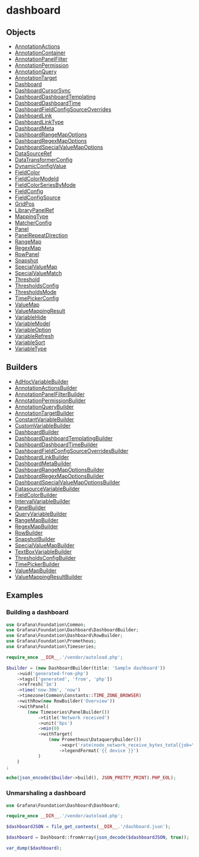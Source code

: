 # dashboard

## Objects

 * <span class="badge object-type-class"></span> [AnnotationActions](./object-AnnotationActions.md)
 * <span class="badge object-type-class"></span> [AnnotationContainer](./object-AnnotationContainer.md)
 * <span class="badge object-type-class"></span> [AnnotationPanelFilter](./object-AnnotationPanelFilter.md)
 * <span class="badge object-type-class"></span> [AnnotationPermission](./object-AnnotationPermission.md)
 * <span class="badge object-type-class"></span> [AnnotationQuery](./object-AnnotationQuery.md)
 * <span class="badge object-type-class"></span> [AnnotationTarget](./object-AnnotationTarget.md)
 * <span class="badge object-type-class"></span> [Dashboard](./object-Dashboard.md)
 * <span class="badge object-type-enum"></span> [DashboardCursorSync](./object-DashboardCursorSync.md)
 * <span class="badge object-type-class"></span> [DashboardDashboardTemplating](./object-DashboardDashboardTemplating.md)
 * <span class="badge object-type-class"></span> [DashboardDashboardTime](./object-DashboardDashboardTime.md)
 * <span class="badge object-type-class"></span> [DashboardFieldConfigSourceOverrides](./object-DashboardFieldConfigSourceOverrides.md)
 * <span class="badge object-type-class"></span> [DashboardLink](./object-DashboardLink.md)
 * <span class="badge object-type-enum"></span> [DashboardLinkType](./object-DashboardLinkType.md)
 * <span class="badge object-type-class"></span> [DashboardMeta](./object-DashboardMeta.md)
 * <span class="badge object-type-class"></span> [DashboardRangeMapOptions](./object-DashboardRangeMapOptions.md)
 * <span class="badge object-type-class"></span> [DashboardRegexMapOptions](./object-DashboardRegexMapOptions.md)
 * <span class="badge object-type-class"></span> [DashboardSpecialValueMapOptions](./object-DashboardSpecialValueMapOptions.md)
 * <span class="badge object-type-class"></span> [DataSourceRef](./object-DataSourceRef.md)
 * <span class="badge object-type-class"></span> [DataTransformerConfig](./object-DataTransformerConfig.md)
 * <span class="badge object-type-class"></span> [DynamicConfigValue](./object-DynamicConfigValue.md)
 * <span class="badge object-type-class"></span> [FieldColor](./object-FieldColor.md)
 * <span class="badge object-type-enum"></span> [FieldColorModeId](./object-FieldColorModeId.md)
 * <span class="badge object-type-enum"></span> [FieldColorSeriesByMode](./object-FieldColorSeriesByMode.md)
 * <span class="badge object-type-class"></span> [FieldConfig](./object-FieldConfig.md)
 * <span class="badge object-type-class"></span> [FieldConfigSource](./object-FieldConfigSource.md)
 * <span class="badge object-type-class"></span> [GridPos](./object-GridPos.md)
 * <span class="badge object-type-class"></span> [LibraryPanelRef](./object-LibraryPanelRef.md)
 * <span class="badge object-type-enum"></span> [MappingType](./object-MappingType.md)
 * <span class="badge object-type-class"></span> [MatcherConfig](./object-MatcherConfig.md)
 * <span class="badge object-type-class"></span> [Panel](./object-Panel.md)
 * <span class="badge object-type-enum"></span> [PanelRepeatDirection](./object-PanelRepeatDirection.md)
 * <span class="badge object-type-class"></span> [RangeMap](./object-RangeMap.md)
 * <span class="badge object-type-class"></span> [RegexMap](./object-RegexMap.md)
 * <span class="badge object-type-class"></span> [RowPanel](./object-RowPanel.md)
 * <span class="badge object-type-class"></span> [Snapshot](./object-Snapshot.md)
 * <span class="badge object-type-class"></span> [SpecialValueMap](./object-SpecialValueMap.md)
 * <span class="badge object-type-enum"></span> [SpecialValueMatch](./object-SpecialValueMatch.md)
 * <span class="badge object-type-class"></span> [Threshold](./object-Threshold.md)
 * <span class="badge object-type-class"></span> [ThresholdsConfig](./object-ThresholdsConfig.md)
 * <span class="badge object-type-enum"></span> [ThresholdsMode](./object-ThresholdsMode.md)
 * <span class="badge object-type-class"></span> [TimePickerConfig](./object-TimePickerConfig.md)
 * <span class="badge object-type-class"></span> [ValueMap](./object-ValueMap.md)
 * <span class="badge object-type-class"></span> [ValueMappingResult](./object-ValueMappingResult.md)
 * <span class="badge object-type-enum"></span> [VariableHide](./object-VariableHide.md)
 * <span class="badge object-type-class"></span> [VariableModel](./object-VariableModel.md)
 * <span class="badge object-type-class"></span> [VariableOption](./object-VariableOption.md)
 * <span class="badge object-type-enum"></span> [VariableRefresh](./object-VariableRefresh.md)
 * <span class="badge object-type-enum"></span> [VariableSort](./object-VariableSort.md)
 * <span class="badge object-type-enum"></span> [VariableType](./object-VariableType.md)
## Builders

 * <span class="badge builder"></span> [AdHocVariableBuilder](./builder-AdHocVariableBuilder.md)
 * <span class="badge builder"></span> [AnnotationActionsBuilder](./builder-AnnotationActionsBuilder.md)
 * <span class="badge builder"></span> [AnnotationPanelFilterBuilder](./builder-AnnotationPanelFilterBuilder.md)
 * <span class="badge builder"></span> [AnnotationPermissionBuilder](./builder-AnnotationPermissionBuilder.md)
 * <span class="badge builder"></span> [AnnotationQueryBuilder](./builder-AnnotationQueryBuilder.md)
 * <span class="badge builder"></span> [AnnotationTargetBuilder](./builder-AnnotationTargetBuilder.md)
 * <span class="badge builder"></span> [ConstantVariableBuilder](./builder-ConstantVariableBuilder.md)
 * <span class="badge builder"></span> [CustomVariableBuilder](./builder-CustomVariableBuilder.md)
 * <span class="badge builder"></span> [DashboardBuilder](./builder-DashboardBuilder.md)
 * <span class="badge builder"></span> [DashboardDashboardTemplatingBuilder](./builder-DashboardDashboardTemplatingBuilder.md)
 * <span class="badge builder"></span> [DashboardDashboardTimeBuilder](./builder-DashboardDashboardTimeBuilder.md)
 * <span class="badge builder"></span> [DashboardFieldConfigSourceOverridesBuilder](./builder-DashboardFieldConfigSourceOverridesBuilder.md)
 * <span class="badge builder"></span> [DashboardLinkBuilder](./builder-DashboardLinkBuilder.md)
 * <span class="badge builder"></span> [DashboardMetaBuilder](./builder-DashboardMetaBuilder.md)
 * <span class="badge builder"></span> [DashboardRangeMapOptionsBuilder](./builder-DashboardRangeMapOptionsBuilder.md)
 * <span class="badge builder"></span> [DashboardRegexMapOptionsBuilder](./builder-DashboardRegexMapOptionsBuilder.md)
 * <span class="badge builder"></span> [DashboardSpecialValueMapOptionsBuilder](./builder-DashboardSpecialValueMapOptionsBuilder.md)
 * <span class="badge builder"></span> [DatasourceVariableBuilder](./builder-DatasourceVariableBuilder.md)
 * <span class="badge builder"></span> [FieldColorBuilder](./builder-FieldColorBuilder.md)
 * <span class="badge builder"></span> [IntervalVariableBuilder](./builder-IntervalVariableBuilder.md)
 * <span class="badge builder"></span> [PanelBuilder](./builder-PanelBuilder.md)
 * <span class="badge builder"></span> [QueryVariableBuilder](./builder-QueryVariableBuilder.md)
 * <span class="badge builder"></span> [RangeMapBuilder](./builder-RangeMapBuilder.md)
 * <span class="badge builder"></span> [RegexMapBuilder](./builder-RegexMapBuilder.md)
 * <span class="badge builder"></span> [RowBuilder](./builder-RowBuilder.md)
 * <span class="badge builder"></span> [SnapshotBuilder](./builder-SnapshotBuilder.md)
 * <span class="badge builder"></span> [SpecialValueMapBuilder](./builder-SpecialValueMapBuilder.md)
 * <span class="badge builder"></span> [TextBoxVariableBuilder](./builder-TextBoxVariableBuilder.md)
 * <span class="badge builder"></span> [ThresholdsConfigBuilder](./builder-ThresholdsConfigBuilder.md)
 * <span class="badge builder"></span> [TimePickerBuilder](./builder-TimePickerBuilder.md)
 * <span class="badge builder"></span> [ValueMapBuilder](./builder-ValueMapBuilder.md)
 * <span class="badge builder"></span> [ValueMappingResultBuilder](./builder-ValueMappingResultBuilder.md)
## Examples

### Building a dashboard

```php
use Grafana\Foundation\Common;
use Grafana\Foundation\Dashboard\DashboardBuilder;
use Grafana\Foundation\Dashboard\RowBuilder;
use Grafana\Foundation\Prometheus;
use Grafana\Foundation\Timeseries;

require_once __DIR__.'/vendor/autoload.php';

$builder = (new DashboardBuilder(title: 'Sample dashboard'))
    ->uid('generated-from-php')
    ->tags(['generated', 'from', 'php'])
    ->refresh('1m')
    ->time('now-30m', 'now')
    ->timezone(Common\Constants::TIME_ZONE_BROWSER)
    ->withRow(new RowBuilder('Overview'))
    ->withPanel(
        (new Timeseries\PanelBuilder())
            ->title('Network received')
            ->unit('bps')
            ->min(0)
            ->withTarget(
                (new Prometheus\DataqueryBuilder())
                    ->expr('rate(node_network_receive_bytes_total{job="integrations/raspberrypi-node", device!="lo"}[$__rate_interval]) * 8')
                    ->legendFormat('{{ device }}')
            )
    )
;

echo(json_encode($builder->build(), JSON_PRETTY_PRINT).PHP_EOL);
```

### Unmarshaling a dashboard

```php
use Grafana\Foundation\Dashboard\Dashboard;

require_once __DIR__.'/vendor/autoload.php';

$dashboardJSON = file_get_contents(__DIR__.'/dashboard.json');

$dashboard = Dashboard::fromArray(json_decode($dashboardJSON, true));

var_dump($dashboard);
```

